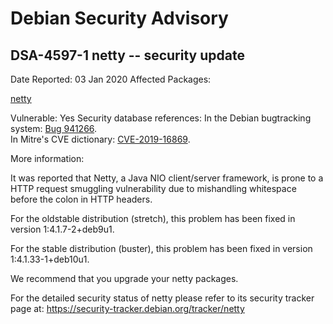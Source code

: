 
Debian Security Advisory
========================


DSA-4597-1 netty -- security update
-----------------------------------



Date Reported:
03 Jan 2020
Affected Packages:

[netty](https://packages.debian.org/src:netty)

Vulnerable:
Yes
Security database references:
In the Debian bugtracking system: [Bug 941266](https://bugs.debian.org/cgi-bin/bugreport.cgi?bug=941266).  
In Mitre's CVE dictionary: [CVE-2019-16869](https://security-tracker.debian.org/tracker/CVE-2019-16869).  

More information:

It was reported that Netty, a Java NIO client/server framework, is prone
to a HTTP request smuggling vulnerability due to mishandling whitespace
before the colon in HTTP headers.


For the oldstable distribution (stretch), this problem has been fixed
in version 1:4.1.7-2+deb9u1.


For the stable distribution (buster), this problem has been fixed in
version 1:4.1.33-1+deb10u1.


We recommend that you upgrade your netty packages.


For the detailed security status of netty please refer to its security
tracker page at:
<https://security-tracker.debian.org/tracker/netty>





